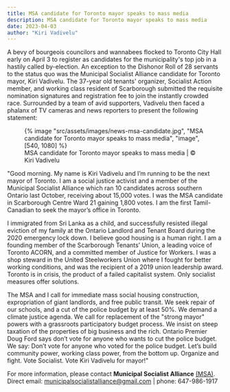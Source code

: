 ```yaml
---
title: MSA candidate for Toronto mayor speaks to mass media
description: MSA candidate for Toronto mayor speaks to mass media
date: 2023-04-03
author: "Kiri Vadivelu"
---
```


A bevy of bourgeois councilors and wannabees flocked to Toronto City Hall early on April 3 to register as candidates for the municipality's top job in a hastily called by-election. An exception to the Dishonor Roll of 28 servants to the status quo was the Municipal Socialist Alliance candidate for Toronto mayor, Kiri Vadivelu. The 37-year old tenants' organizer, Socialist Action member, and working class resident of Scarborough submitted the requisite nomination signatures and registration fee to join the instantly crowded race. Surrounded by a team of avid supporters, Vadivelu then faced a phalanx of TV cameras and news reporters to present the following statement:

<!-- excerpt -->

<figure>
{% image "src/assets/images/news-msa-candidate.jpg", "MSA candidate for Toronto mayor speaks to mass media", "image", [540, 1080] %}
<figcaption>MSA candidate for Toronto mayor speaks to mass media | © Kiri Vadivelu</figcaption>
</figure>

"Good morning. My name is Kiri Vadivelu and I’m running to be the next mayor of Toronto. I am a social justice activist and a member of the Municipal Socialist Alliance which ran 10 candidates across southern Ontario last October, receiving about 15,000 votes. I was the MSA candidate in Scarborough Centre Ward 21 gaining 1,800 votes. I am the first Tamil-Canadian to seek the mayor’s office in Toronto.

I immigrated from Sri Lanka as a child, and successfully resisted illegal eviction of my family at the Ontario Landlord and Tenant Board during the 2020 emergency lock down. I believe good housing is a human right. I am a founding member of the Scarborough Tenants’ Union, a leading voice of Toronto ACORN, and a committed member of Justice for Workers. I was a shop steward in the United Steelworkers Union where I fought for better working conditions, and was the recipient of a 2019 union leadership award. Toronto is in crisis, the product of a failed capitalist system. Only socialist measures offer solutions.

The MSA and I call for immediate mass social housing construction, expropriation of giant landlords, and free public transit. We seek repair of our schools, and a cut of the police budget by at least 50%. We demand a climate justice agenda. We call for replacement of the "strong mayor" powers with a grassroots participatory budget process. We insist on steep taxation of the properties of big business and the rich. Ontario Premier Doug Ford says don’t vote for anyone who wants to cut the police budget. We say: Don’t vote for anyone who voted for the police budget. Let’s build community power, working class power, from the bottom up. Organize and fight. Vote Socialist. Vote Kiri Vadivelu for mayor!"

For more information, please contact **Municipal Socialist Alliance** [(MSA)](https://municipal.socialistalliance.ca/). Direct email: municipalsocialistalliance@gmail.com | phone: 647-986-1917
